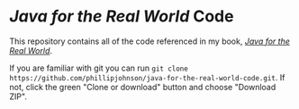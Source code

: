 # *Java for the Real World* Code

This repository contains all of the code referenced in my book, *[Java for the Real World](https://leanpub.com/javafortherealworld)*.

If you are familiar with git you can run `git clone https://github.com/phillipjohnson/java-for-the-real-world-code.git`. If not, click the green "Clone or download" button and choose "Download ZIP".
